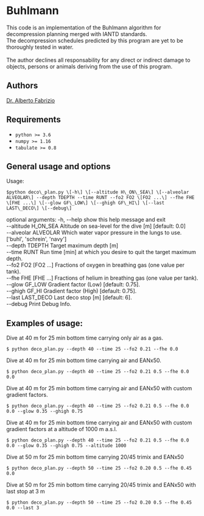 # Buhlmann
This code is an implementation of the Buhlmann algorithm for decompression planning merged with IANTD standards. <br>
The decompression schedules predicted by this program are yet to be thoroughly tested in water. <br>
<br>
The author declines all responsability for any direct or indirect damage to objects, persons or animals deriving from the use of this program. <br>

## Authors
[Dr. Alberto Fabrizio](https://www.linkedin.com/in/alberto-fabrizio-03151b207/)

## Requirements

* `python >= 3.6`
* `numpy >= 1.16`
* `tabulate >= 0.8`

## General usage and options
Usage:
```
$python deco\_plan.py \[-h\] \[--altitude H\_ON\_SEA\] \[--alveolar ALVEOLAR\] --depth TDEPTH --time RUNT --fo2 FO2 \[FO2 ...\] --fhe FHE \[FHE ...\] \[--glow GF\_LOW\] \[--ghigh GF\_HI\] \[--last LAST\_DECO\] \[--debug\]
```

optional arguments:
  -h, --help           show this help message and exit <br>
  --altitude H\_ON\_SEA  Altitude on sea-level for the dive \[m\] \[default: 0.0\] <br>
  --alveolar ALVEOLAR  Which water vapor pressure in the lungs to use. \['buhl', 'schrein', 'navy'\] <br>
  --depth TDEPTH       Target maximum depth \[m\] <br>
  --time RUNT          Run time [min] at which you desire to quit the target maximum depth. <br>
  --fo2 FO2 [FO2 ...]  Fractions of oxygen in breathing gas (one value per tank). <br>
  --fhe FHE [FHE ...]  Fractions of helium in breathing gas (one value per tank). <br>
  --glow GF\_LOW        Gradient factor (Low) [default: 0.75]. <br>
  --ghigh GF\_HI        Gradient factor (High) [default: 0.75]. <br>
  --last LAST\_DECO     Last deco stop \[m\] \[default: 6\]. <br>
  --debug              Print Debug Info. <br>


## Examples of usage:

Dive at 40 m for 25 min bottom time carrying only air as a gas.

```
$ python deco_plan.py --depth 40 --time 25 --fo2 0.21 --fhe 0.0
```

Dive at 40 m for 25 min bottom time carrying air and EANx50.

```
$ python deco_plan.py --depth 40 --time 25 --fo2 0.21 0.5 --fhe 0.0 0.0
```

Dive at 40 m for 25 min bottom time carrying air and EANx50 with custom gradient factors.

```
$ python deco_plan.py --depth 40 --time 25 --fo2 0.21 0.5 --fhe 0.0 0.0 --glow 0.35 --ghigh 0.75
```

Dive at 40 m for 25 min bottom time carrying air and EANx50 with custom gradient factors at a altitude of 1000 m a.s.l.

```
$ python deco_plan.py --depth 40 --time 25 --fo2 0.21 0.5 --fhe 0.0 0.0 --glow 0.35 --ghigh 0.75 --altitude 1000
```

Dive at 50 m for 25 min bottom time carrying 20/45 trimix and EANx50

```
$ python deco_plan.py --depth 50 --time 25 --fo2 0.20 0.5 --fhe 0.45 0.0 
```

Dive at 50 m for 25 min bottom time carrying 20/45 trimix and EANx50 with last stop at 3 m


```
$ python deco_plan.py --depth 50 --time 25 --fo2 0.20 0.5 --fhe 0.45 0.0 --last 3
```








